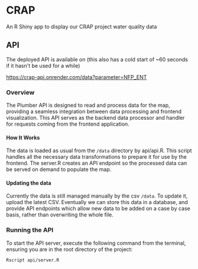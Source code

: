 # CRAP

An R Shiny app to display our CRAP project water quality data

## API

The deployed API is available on (this also has a cold start of ~60 seconds if it hasn't be used for a while)

https://crap-api.onrender.com/data?parameter=NFP_ENT

### Overview
The Plumber API is designed to read and process data for the map, providing a seamless integration between data processing and frontend visualization. This API serves as the backend data processor and handler for requests coming from the frontend application.

#### How It Works

The data is loaded as usual from the `/data` directory by api/api.R. This script handles all the necessary data transformations to prepare it for use by the frontend. The server.R creates an API endpoint so the processed data can be served on demand to populate the map.

#### Updating the data

Currently the data is still managed manually by the csv `/data`. To update it, upload the latest CSV. Eventually we can store this data in a database, and provide API endpoints which allow new data to be added on a case by case basis, rather than overwriting the whole file.

### Running the API

To start the API server, execute the following command from the terminal, ensuring you are in the root directory of the project:

`Rscript api/server.R`
